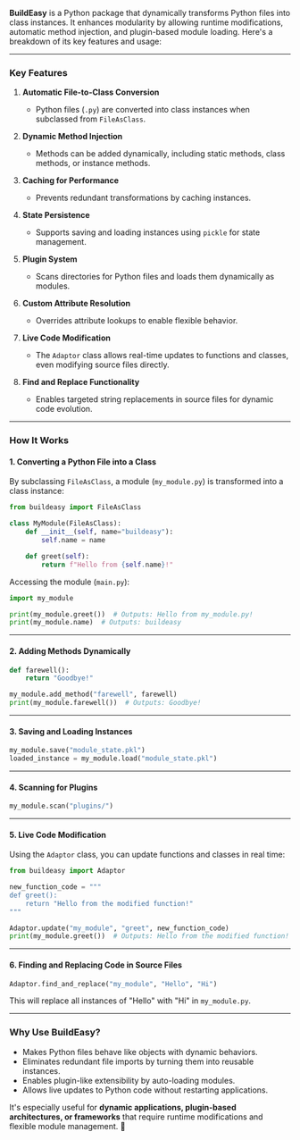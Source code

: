 **BuildEasy** is a Python package that dynamically transforms Python files into class instances. It enhances modularity by allowing runtime modifications, automatic method injection, and plugin-based module loading. Here's a breakdown of its key features and usage:

---

### **Key Features**
1. **Automatic File-to-Class Conversion**  
   - Python files (`.py`) are converted into class instances when subclassed from `FileAsClass`.
   
2. **Dynamic Method Injection**  
   - Methods can be added dynamically, including static methods, class methods, or instance methods.
   
3. **Caching for Performance**  
   - Prevents redundant transformations by caching instances.

4. **State Persistence**  
   - Supports saving and loading instances using `pickle` for state management.

5. **Plugin System**  
   - Scans directories for Python files and loads them dynamically as modules.

6. **Custom Attribute Resolution**  
   - Overrides attribute lookups to enable flexible behavior.

7. **Live Code Modification**  
   - The `Adaptor` class allows real-time updates to functions and classes, even modifying source files directly.
   
8. **Find and Replace Functionality**  
   - Enables targeted string replacements in source files for dynamic code evolution.

---

### **How It Works**
#### **1. Converting a Python File into a Class**
By subclassing `FileAsClass`, a module (`my_module.py`) is transformed into a class instance:

```python
from buildeasy import FileAsClass

class MyModule(FileAsClass):
    def __init__(self, name="buildeasy"):
        self.name = name

    def greet(self):
        return f"Hello from {self.name}!"
```

Accessing the module (`main.py`):
```python
import my_module

print(my_module.greet())  # Outputs: Hello from my_module.py!
print(my_module.name)  # Outputs: buildeasy
```

---

#### **2. Adding Methods Dynamically**
```python
def farewell():
    return "Goodbye!"

my_module.add_method("farewell", farewell)
print(my_module.farewell())  # Outputs: Goodbye!
```

---

#### **3. Saving and Loading Instances**
```python
my_module.save("module_state.pkl")
loaded_instance = my_module.load("module_state.pkl")
```

---

#### **4. Scanning for Plugins**
```python
my_module.scan("plugins/")
```

---

#### **5. Live Code Modification**
Using the `Adaptor` class, you can update functions and classes in real time:
```python
from buildeasy import Adaptor

new_function_code = """
def greet():
    return "Hello from the modified function!"
"""

Adaptor.update("my_module", "greet", new_function_code)
print(my_module.greet())  # Outputs: Hello from the modified function!
```

---

#### **6. Finding and Replacing Code in Source Files**
```python
Adaptor.find_and_replace("my_module", "Hello", "Hi")
```

This will replace all instances of "Hello" with "Hi" in `my_module.py`.

---

### **Why Use BuildEasy?**
- Makes Python files behave like objects with dynamic behaviors.
- Eliminates redundant file imports by turning them into reusable instances.
- Enables plugin-like extensibility by auto-loading modules.
- Allows live updates to Python code without restarting applications.

It's especially useful for **dynamic applications, plugin-based architectures, or frameworks** that require runtime modifications and flexible module management. 🚀